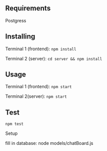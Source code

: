 Requirements
---

 Postgress

Installing
---

Terminal 1 (frontend):
`npm install`


Terminal 2 (server):
`cd server && npm install`



Usage
---

Terminal 1 (frontend):
`npm start`

Terminal 2(server):
`npm start`


Test
---
`npm test`


Setup

fill in database:
node models/chatBoard.js
